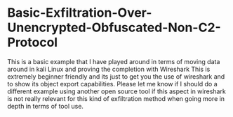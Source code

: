 # Basic-Exfiltration-Over-Unencrypted-Obfuscated-Non-C2-Protocol
This is a basic example that I have played around in terms of moving data around in kali Linux and proving the completion with Wireshark
This is extremely beginner friendly and its just to get you the use of wireshark and to show its object export capabilities. 
Please let me know if I should do a different example using another open source tool 
if this aspect in wireshark is not really relevant for this kind of exfiltration method when going more in depth in terms of tool use.
